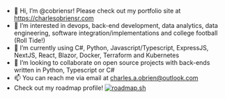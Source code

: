 - 👋 Hi, I’m @cobriensr! Please check out my portfolio site at https://charlesobriensr.com
- 👀 I’m interested in devops, back-end development, data analytics, data engineering, software integration/implementations and college football (Roll Tide!)
- 🌱 I’m currently using C#, Python, Javascript/Typescript, ExpressJS, NextJS, React, Blazor, Docker, Terraform and Kubernetes
- 💞️ I’m looking to collaborate on open source projects with back-ends written in Python, Typescript or C#
- 📫 You can reach me via email at charles.a.obrien@outlook.com
- Check out my roadmap profile!
[![roadmap.sh](https://roadmap.sh/card/tall/65e6b302d064ed50857518fb?variant=dark&roadmaps=full-stack%2Cdevops%2Creact%2Ckubernetes)](https://roadmap.sh)
<!---
cobriensr/cobriensr is a ✨ special ✨ repository because its `README.md` (this file) appears on your GitHub profile.
You can click the Preview link to take a look at your changes.
--->

